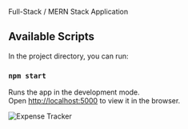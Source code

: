 Full-Stack / MERN Stack Application

## Available Scripts

In the project directory, you can run:

### `npm start`

Runs the app in the development mode.<br />
Open [http://localhost:5000](http://localhost:5000) to view it in the browser.

![Expense Tracker](https://octodex.github.com/images/yaktocat.png)

